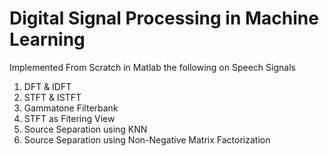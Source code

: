 # Digital Signal Processing in Machine Learning
Implemented From Scratch in Matlab the following on Speech Signals
1. DFT & IDFT
2. STFT & ISTFT
3. Gammatone Filterbank
4. STFT as Fitering View
5. Source Separation using KNN
6. Source Separation using Non-Negative Matrix Factorization
